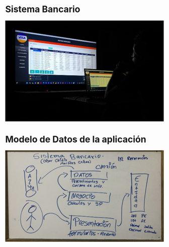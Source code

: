 # Sistema Bancario

<img align="center" src="https://github.com/CesarM4rtinez/CesarM4rtinez/blob/main/SISTEMA%20BANCARIO.jpeg?raw=true" alt="ovi-pw" />

<br>

# Modelo de Datos de la aplicación
<img align="center" src="https://github.com/CesarM4rtinez/CesarM4rtinez/blob/main/MODELO%20DE%20DATOS.jpg?raw=true" alt="ovi-pw" />

